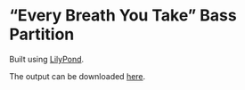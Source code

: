 # “Every Breath You Take” Bass Partition

Built using [LilyPond](https://lilypond.org/).

The output can be downloaded [here](https://jeandeaual.github.io/lilypond-bass-sting-every-breath-you-take).
